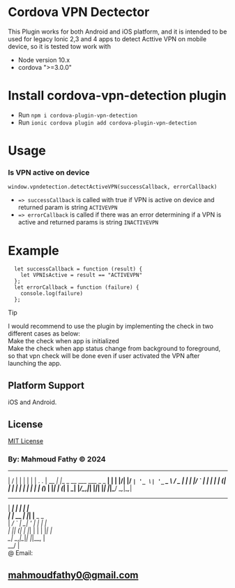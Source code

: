 # Cordova VPN Dectector
This Plugin works for both Android and iOS platform, and it is intended to be used for legacy Ionic 2,3 and 4 apps to detect Acttive VPN on mobile device, so it is tested tow work with
* Node version 10.x
* cordova ">=3.0.0"


# Install cordova-vpn-detection plugin
*  Run `npm i cordova-plugin-vpn-detection`
* Run `ionic cordova plugin add cordova-plugin-vpn-detection`

# Usage

### Is VPN active on device

```
window.vpndetection.detectActiveVPN(successCallback, errorCallback)
```

* `=> successCallback` is called with true if VPN is active on device and returned param is string `ACTIVEVPN`
* `=> errorCallback` is called if there was an error determining if a VPN is active and returned params is string `INACTIVEVPN`


# Example

```
  let successCallback = function (result) {
    let VPNIsActive = result == "ACTIVEVPN"
  };
  let errorCallback = function (failure) {
    console.log(failure)
  };

```

> [!TIP]
> I would recommend to use the plugin by implementing the check in two different cases as below:  
    Make the check when app is initialized  
    Make the check when app status change from background to foreground, so that vpn check will be done even if user activated the VPN after launching the app.

## Platform Support

iOS and Android.

## License

[MIT License](http://ilee.mit-license.org)




### By: Mahmoud Fathy © 2024
___  ___      _                               _  
|  \/  |     | |                             | | 
| .  . | __ _| |__  _ __ ___   ___  _   _  __| | 
| |\/| |/ _` | '_ \| '_ ` _ \ / _ \| | | |/ _` | 
| |  | | (_| | | | | | | | | | (_) | |_| | (_| | 
\_|  |_/\__,_|_| |_|_| |_| |_|\___/ \__,_|\__,_| 
                                                 
                                                 
   ______    _   _                               
   |  ___|  | | | |                              
   | |_ __ _| |_| |__  _   _                     
   |  _/ _` | __| '_ \| | | |                    
   | || (_| | |_| | | | |_| |                    
   \_| \__,_|\__|_| |_|\__, |                    
                        __/ |                    
@ Email:
## mahmoudfathy0@gmail.com

